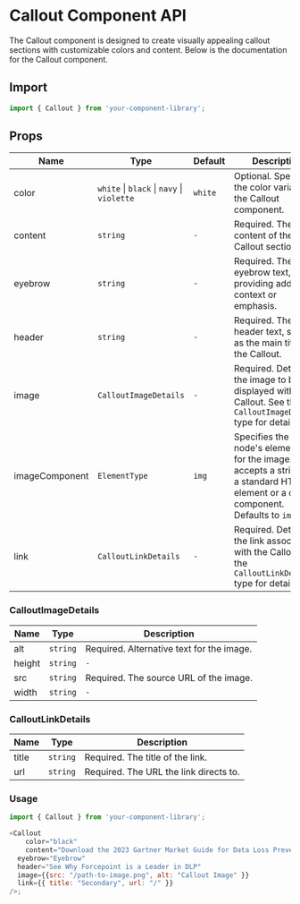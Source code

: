 # Callout Component API

The Callout component is designed to create visually appealing callout sections with customizable colors and content. Below is the documentation for the Callout component.

## Import

```javascript
import { Callout } from 'your-component-library';
```

## Props

| Name | Type | Default | Description |
| --- | --- | --- | --- |
| color | `white` \| `black` \| `navy` \| `violette` | `white` | Optional. Specifies the color variant for the Callout component. |
| content | `string` | `-` | Required. The main content of the Callout section. |
| eyebrow | `string` | `-` | Required. The eyebrow text, providing additional context or emphasis. |
| header | `string` | `-` | Required. The header text, serving as the main title of the Callout. |
| image | `CalloutImageDetails` | `-` | Required. Details of the image to be displayed within the Callout. See the `CalloutImageDetails` type for details. |
| imageComponent | `ElementType` | `img` | Specifies the root node's element type for the image. It accepts a string for a standard HTML element or a custom component. Defaults to `img`. |
| link | `CalloutLinkDetails` | `-` | Required. Details of the link associated with the Callout. See the `CalloutLinkDetails` type for details. |

### CalloutImageDetails

| Name | Type | Description |
| --- | --- | --- |
| alt | `string` | Required. Alternative text for the image. |
| height | `string` | `-` | Optional. The height of the image. If provided, it sets the `height` attribute on the image tag. |
| src | `string` | Required. The source URL of the image. |
| width | `string` | `-` | Optional. The width of the image. If provided, it sets the `width` attribute on the image tag. |

### CalloutLinkDetails

| Name | Type | Description |
| --- | --- | --- |
| title | `string` | Required. The title of the link. |
| url | `string` | Required. The URL the link directs to. |


### Usage

```javascript
import { Callout } from 'your-component-library';

<Callout
	color="black"
	content="Download the 2023 Gartner Market Guide for Data Loss Prevention. Learn the different  use cases and components of an industry-leading DLP solution."
  eyebrow="Eyebrow"
  header="See Why Forcepoint is a Leader in DLP"
  image={{src: "/path-to-image.png", alt: "Callout Image" }}
  link={{ title: "Secondary", url: "/" }}
/>;
```